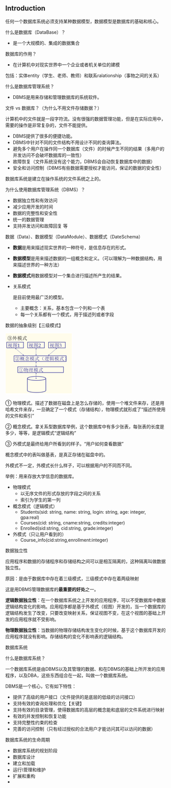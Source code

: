 ## Introduction



任何一个数据库系统必须支持某种数据模型，数据模型是数据库的基础和核心。

什么是数据库（DataBase）？

- 是一个大规模的、集成的数据集合

数据库的作用？

- 在计算机中对现实世界中一个企业或者机关单位的建模

包括：实体entity（学生、老师、教师）和联系ralationship（事物之间的关系）

什么是数据库管理系统？

- DBMS是用来存储和管理数据库的系统软件。

文件 vs 数据库？（为什么不用文件存储数据？）

计算机中的文件就是一段字符流。没有很强的数据管理功能，但是在实际应用中，需要的操作是非常复杂的，文件不能提供。

- DBMS提供了很多的便捷功能。
- DBMS中针对不同的文件结构不用设计不同的查询算法。
- 避免多个用户在操作同一个数据库（文件）的时候产生不同的结果（多用户的并发访问不会破坏数据库的一致性）
- 故障恢复（文件系统没有这个能力，DBMS会自动恢复数据库中的数据）
- 安全和访问控制（DBMS有些数据需要授权才能访问，保证的数据的安全性）

数据库系统是建立在操作系统的文件系统之上的。

为什么使用数据库管理系统（DBMS）？

- 数据独立性和有效访问
- 减少应用开发的时间
- 数据的完整性和安全性
- 统一的数据管理
- 支持并发访问和故障回复 等

数据（Data）、数据模型（DataModule）、数据模式（DateSchema）

- **数据**是用来描述现实世界的一种符号，是信息存在的形式。

- **数据模型**是用来描述数据的一组概念和定义。（可以理解为一种数据结构，用来描述世界的一种方法）

- **数据模式**用数据模型对一个集合进行描述所产生的结果。

- 关系模式

    是目前使用最广泛的模型。

    - 主要概念：关系，基本包含一个列和一个表
    - 每一个关系都有一个模式，用于描述列或者字段

数据的抽象级别【三级模式】

<img src="Principle.assets/outerModule.png" alt="outerModule" style="zoom:50%;" />

① 物理模式。描述了数据在磁盘上是怎么存储的，使用一个堆文件来存，还是用哈希文件来存，一旦确定了一个模式（存储结构），物理模式就形成了“描述所使用的文件和索引”

② 概念模式。拿关系型数据库举例，这个数据库中有多少张表，每张表的长度是多少，等等，是逻辑模式“逻辑结构”

③ 外模式是最终给用户所看到的样子。“用户如何查看数据”

概念模式中的表叫做基表，是真正存储在磁盘中的。

外模式不一定，外模式长什么样子，可以根据用户的不同而不同。

举例：用来存放大学信息的数据库。

- 物理模式
    - 以无序文件的形式存放的字段之间的关系
    - 索引为学生的第一列
- 概念模式（逻辑模式）
    - Students(sid: string, name: string, login: string, age: integer, gpa:real)
    - Courses(cid: string, cname:string, credits:integer)
    - Enrolled(sid:string, cid:string, grade:integer)
- 外模式（只让用户看到的）
    - Course_info(cid:string,enrollment:integer)

数据独立性

应用程序和数据的存储程序和存储结构之间可以是相互隔离的，这种隔离叫做数据独立性。

原因：是由于数据库中存在着三级模式，三级模式中存在着两级映射

这是用DBMS管理数据库的**最重要的好处**之一。

**逻辑数据独立性**：在一个数据库系统之上开发的应用程序，可以不受数据库中数据逻辑结构变化的影响。应用程序都是基于外模式（视图）开发的，当一个数据库的逻辑结构发生了改变，只要改变映射关系，保证视图不变，在这个视图的基础上开发的应用程序就不受影响。

**物理数据独立性**：当数据的物理存储结构发生变化的时候，基于这个数据库开发的应用程序就没有影响。存储结构的变化不影响表的逻辑结构。

数据库系统

什么是数据库系统？

一个数据库系统是由DBMS以及其管理的数据、和在DBMS的基础上所开发的应用程序，以及DBA，这些东西组合在一起，叫做一个数据库系统。

DBMS是一个核心，它有如下特性：

- 提供了高级的用户接口（文件提供的是底层的低级的访问接口）
- 支持有效的查询处理和优化【关键】
- 支持有效的目录管理，使得数据库的高层的概念能和底层的文件系统进行映射
- 有效的并发控制和恢复功能
- 支持完整性约束的检查
- 完善的访问控制（只有经过授权的合法用户才能访问其可以访问的数据）

数据库系统的生命周期

- 数据库系统的规划阶段
- 数据库设计
- 建立和加载
- 运行\管理和维护
- 扩展和重构
- 